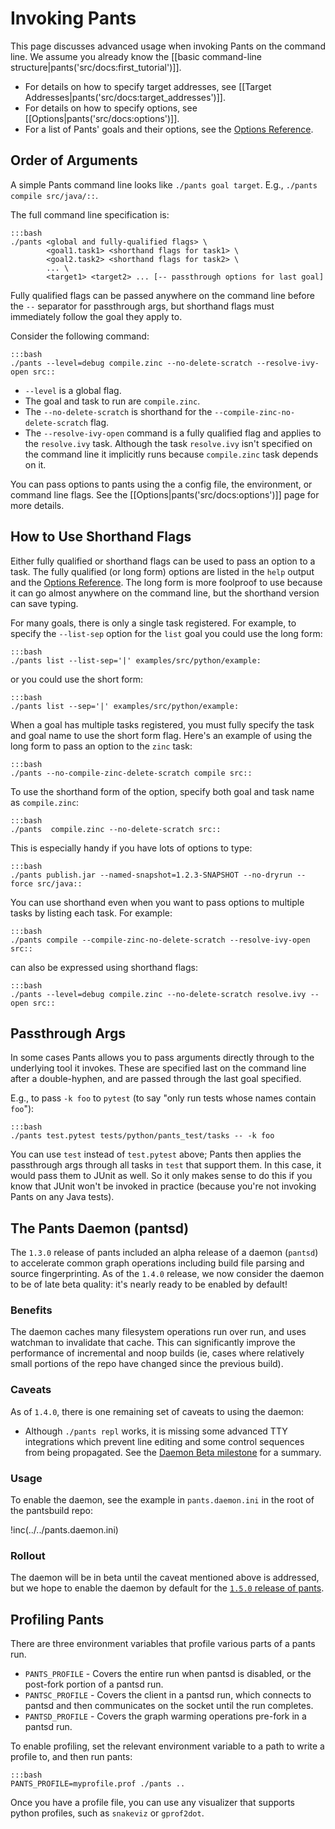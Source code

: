Invoking Pants
==============

This page discusses advanced usage when invoking Pants on the command line.
We assume you already know the [[basic command-line structure|pants('src/docs:first_tutorial')]].

+ For details on how to specify target addresses, see [[Target Addresses|pants('src/docs:target_addresses')]].
+ For details on how to specify options, see [[Options|pants('src/docs:options')]].
+ For a list of Pants' goals and their options, see the <a href="options_reference.html">Options Reference</a>.

Order of Arguments
------------------

A simple Pants command line looks like `./pants goal target`. E.g., `./pants compile src/java/::`.

The full command line specification is:

    :::bash
    ./pants <global and fully-qualified flags> \
            <goal1.task1> <shorthand flags for task1> \
            <goal2.task2> <shorthand flags for task2> \
            ... \
            <target1> <target2> ... [-- passthrough options for last goal]

Fully qualified flags can be passed anywhere on the command line
before the `--` separator for passthrough args, but
shorthand flags must immediately follow the goal they apply to.

Consider the following command:

    :::bash
    ./pants --level=debug compile.zinc --no-delete-scratch --resolve-ivy-open src::

+ `--level` is a global flag.
+ The goal and task to run are `compile.zinc`.
+ The `--no-delete-scratch` is shorthand for the
  `--compile-zinc-no-delete-scratch` flag.
+ The `--resolve-ivy-open` command is a fully qualified flag and
  applies to the `resolve.ivy` task.  Although the task `resolve.ivy`
  isn't specified on the command line it implicitly runs because
  `compile.zinc` task depends on it.

You can pass options to pants using the a config file, the
environment, or command line flags. See the
[[Options|pants('src/docs:options')]] page for more details.

How to Use Shorthand Flags
--------------------------

Either fully qualified or shorthand flags can be used to pass an
option to a task. The fully qualified (or long form) options are
listed in the `help` output and the <a href="options_reference.html">Options Reference</a>.
The long form is more foolproof to use because it can go almost anywhere on
the command line, but the shorthand version can save typing.

For many goals, there is only a single task registered. For example,
to specify the `--list-sep` option for the `list` goal you could use
the long form:

    :::bash
    ./pants list --list-sep='|' examples/src/python/example:

or you could use the short form:

    :::bash
    ./pants list --sep='|' examples/src/python/example:

When a goal has multiple tasks registered, you must fully specify the
task and goal name to use the short form flag.  Here's an example of
using the long form to pass an option to the `zinc` task:

    :::bash
    ./pants --no-compile-zinc-delete-scratch compile src::

To use the shorthand form of the option, specify both goal and task
name as `compile.zinc`:

    :::bash
    ./pants  compile.zinc --no-delete-scratch src::

This is especially handy if you have lots of options to type:

    :::bash
    ./pants publish.jar --named-snapshot=1.2.3-SNAPSHOT --no-dryrun --force src/java::

You can use shorthand even when you want to pass options to multiple
tasks by listing each task.  For example:

    :::bash
    ./pants compile --compile-zinc-no-delete-scratch --resolve-ivy-open src::

can also be expressed using shorthand flags:

    :::bash
    ./pants --level=debug compile.zinc --no-delete-scratch resolve.ivy --open src::

Passthrough Args
----------------

In some cases Pants allows you to pass arguments directly through to the underlying tool it invokes.
These are specified last on the command line after a double-hyphen, and are passed through the
last goal specified.

E.g., to pass `-k foo` to `pytest` (to say "only run tests whose names contain `foo`"):

    :::bash
    ./pants test.pytest tests/python/pants_test/tasks -- -k foo

You can use `test` instead of `test.pytest` above; Pants then applies the passthrough args
through all tasks in `test` that support them. In this case, it would pass them to JUnit as well.
So it only makes sense to do this if you know that JUnit won't be invoked in practice (because
you're not invoking Pants on any Java tests).

The Pants Daemon (pantsd)
-------------------------

The `1.3.0` release of pants included an alpha release of a daemon (`pantsd`) to accelerate common
graph operations including build file parsing and source fingerprinting. As of the `1.4.0` release,
we now consider the daemon to be of late beta quality: it's nearly ready to be enabled by default!

### Benefits

The daemon caches many filesystem operations run over run, and uses watchman to invalidate that
cache. This can significantly improve the performance of incremental and noop builds (ie,
cases where relatively small portions of the repo have changed since the previous build).

### Caveats

As of `1.4.0`, there is one remaining set of caveats to using the daemon:

* Although `./pants repl` works, it is missing some advanced TTY integrations which prevent
  line editing and some control sequences from being propagated. See the
  [Daemon Beta milestone](https://github.com/pantsbuild/pants/milestone/11) for a summary.

### Usage

To enable the daemon, see the example in `pants.daemon.ini` in the root of the pantsbuild repo:

!inc(../../pants.daemon.ini)

### Rollout

The daemon will be in beta until the caveat mentioned above is addressed, but we hope to
enable the daemon by default for the [`1.5.0` release of pants](https://github.com/pantsbuild/pants/milestone/12).

Profiling Pants
---------------

There are three environment variables that profile various parts of a pants run.

* `PANTS_PROFILE` - Covers the entire run when pantsd is disabled, or the post-fork portion
  of a pantsd run.
* `PANTSC_PROFILE` - Covers the client in a pantsd run, which connects to pantsd and then
  communicates on the socket until the run completes.
* `PANTSD_PROFILE` - Covers the graph warming operations pre-fork in a pantsd run.

To enable profiling, set the relevant environment variable to a path to write a profile to, and
then run pants:

    :::bash
    PANTS_PROFILE=myprofile.prof ./pants ..

Once you have a profile file, you can use any visualizer that supports python profiles, such as
`snakeviz` or `gprof2dot`.
